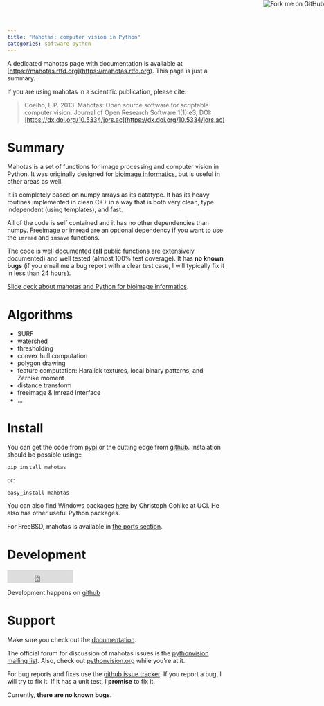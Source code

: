 ```yaml
---
title: "Mahotas: computer vision in Python"
categories: software python
---
```


<a href="https://github.com/luispedro/mahotas">
    <img style="position: absolute; top: 0; right: 0; border: 0;" src="https://s3.amazonaws.com/github/ribbons/forkme_right_darkblue_121621.png" alt="Fork me on GitHub" />
</a>

A dedicated mahotas page with documentation is available at
[https://mahotas.rtfd.org](https://mahotas.rtfd.org). This page is just a
summary.

If you are using mahotas in a scientific publication, please cite:

> Coelho, L.P. 2013. Mahotas: Open source software for scriptable
> computer vision. Journal of Open Research Software 1(1):e3, DOI:
> [https://dx.doi.org/10.5334/jors.ac](https://dx.doi.org/10.5334/jors.ac)

# Summary

Mahotas is a set of functions for image processing and computer vision
in Python. It was originally designed for [bioimage
informatics](https://en.wikipedia.org/wiki/Bioimage_informatics), but is
useful in other areas as well.

It is completely based on numpy arrays as its datatype. It has its heavy
routines implemented in clean C++ in a way that is both very clean, type
independent (using templates), and fast.

All of the code is self contained and it has no other dependencies than
numpy. Freeimage or [imread](/software/imread) are an optional
dependency if you want to use the `imread` and `imsave` functions.

The code is [well documented](https://mahotas.rtfd.org/) (**all** public
functions are extensively documented) and well tested (almost 100% test
coverage). It has **no known bugs** (if you email me a bug report with a
clear test case, I will typically fix it in less than 24 hours).

[Slide deck about mahotas and Python for bioimage
informatics](/files/talks/2013/mahotas.html).

# Algorithms

-   SURF
-   watershed
-   thresholding
-   convex hull computation
-   polygon drawing
-   feature computation: Haralick textures, local binary patterns, and
    Zernike moment
-   distance transform
-   freeimage & imread interface
-   \...

# Install

You can get the code from [pypi](https://pypi.python.org/pypi/mahotas) or
the cutting edge from [github](https://www.github.com/luispedro/mahotas).
Instalation should be possible using::

    pip install mahotas

or:

    easy_install mahotas

You can also find Windows packages
[here](https://www.lfd.uci.edu/~gohlke/pythonlibs/) by Christoph Gohlke
at UCI. He also has other useful Python packages.

For FreeBSD, mahotas is available in [the ports
section](https://www.freshports.org/graphics/mahotas).

# Development


<iframe
src="https://ghbtns.com/github-btn.html?user=luispedro&repo=mahotas&type=watch&count=true&size=large"
allowtransparency="true" frameborder="0" scrolling="0" width="152px"
height="30px"></iframe>

Development happens on [github](https://github.com/luispedro/mahotas)

# Support

Make sure you check out the [documentation](https://mahotas.rtfd.org/).

The official forum for discussion of mahotas issues is the [pythonvision
mailing list](https://groups.google.com/group/pythonvision). Also, check
out [pythonvision.org](http://pythonvision.org) while you\'re at it.

For bug reports and fixes use the [github issue
tracker](https://github.com/luispedro/mahotas/issues). If you report a
bug, I will try to fix it. If it has a unit test, I **promise** to fix
it.

Currently, **there are no known bugs**.
